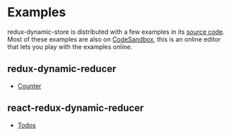 # Examples

redux-dynamic-store is distributed with a few examples in its [source code](/examples). Most of these examples are also on [CodeSandbox](https://codesandbox.io/), this is an online editor that lets you play with the examples online.

## redux-dynamic-reducer

* [Counter](/examples/counter)

## react-redux-dynamic-reducer

* [Todos](/examples/todos)
